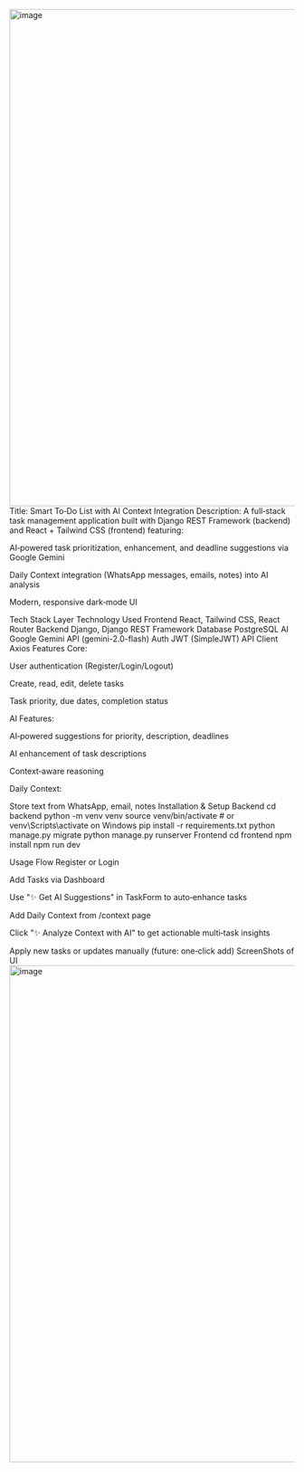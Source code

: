 <img width="1893" height="879" alt="image" src="https://github.com/user-attachments/assets/2b18d714-3015-4969-befc-783d2066c32e" />Title: Smart To‑Do List with AI Context Integration
Description:
A full‑stack task management application built with Django REST Framework (backend) and React + Tailwind CSS (frontend) featuring:

AI‑powered task prioritization, enhancement, and deadline suggestions via Google Gemini

Daily Context integration (WhatsApp messages, emails, notes) into AI analysis

Modern, responsive dark‑mode UI

Tech Stack
Layer	Technology Used
Frontend	React, Tailwind CSS, React Router
Backend	Django, Django REST Framework
Database	PostgreSQL
AI	Google Gemini API (gemini-2.0-flash)
Auth	JWT (SimpleJWT)
API Client	Axios
Features
Core:

User authentication (Register/Login/Logout)

Create, read, edit, delete tasks

Task priority, due dates, completion status

AI Features:

AI‑powered suggestions for priority, description, deadlines

AI enhancement of task descriptions

Context‑aware reasoning

Daily Context:

Store text from WhatsApp, email, notes
Installation & Setup
Backend
cd backend
python -m venv venv
source venv/bin/activate  # or venv\Scripts\activate on Windows
pip install -r requirements.txt
python manage.py migrate
python manage.py runserver
Frontend
cd frontend
npm install
npm run dev    



Usage Flow
Register or Login

Add Tasks via Dashboard

Use "✨ Get AI Suggestions" in TaskForm to auto‑enhance tasks

Add Daily Context from /context page

Click "✨ Analyze Context with AI" to get actionable multi‑task insights

Apply new tasks or updates manually (future: one‑click add)
ScreenShots of UI
<img width="1893" height="879" alt="image" src="https://github.com/user-attachments/assets/7591b36c-6c3d-4230-b39c-18673328b62c" />






